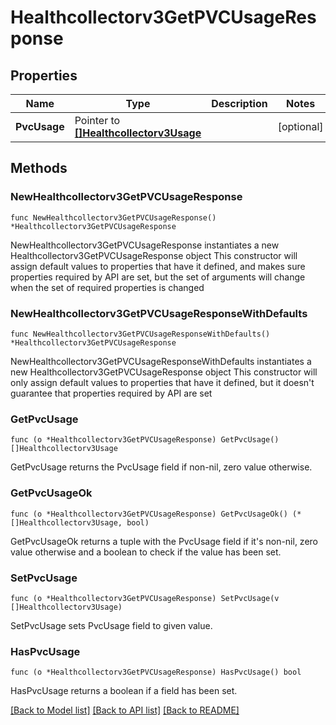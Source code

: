 # Healthcollectorv3GetPVCUsageResponse

## Properties

Name | Type | Description | Notes
------------ | ------------- | ------------- | -------------
**PvcUsage** | Pointer to [**[]Healthcollectorv3Usage**](Healthcollectorv3Usage.md) |  | [optional] 

## Methods

### NewHealthcollectorv3GetPVCUsageResponse

`func NewHealthcollectorv3GetPVCUsageResponse() *Healthcollectorv3GetPVCUsageResponse`

NewHealthcollectorv3GetPVCUsageResponse instantiates a new Healthcollectorv3GetPVCUsageResponse object
This constructor will assign default values to properties that have it defined,
and makes sure properties required by API are set, but the set of arguments
will change when the set of required properties is changed

### NewHealthcollectorv3GetPVCUsageResponseWithDefaults

`func NewHealthcollectorv3GetPVCUsageResponseWithDefaults() *Healthcollectorv3GetPVCUsageResponse`

NewHealthcollectorv3GetPVCUsageResponseWithDefaults instantiates a new Healthcollectorv3GetPVCUsageResponse object
This constructor will only assign default values to properties that have it defined,
but it doesn't guarantee that properties required by API are set

### GetPvcUsage

`func (o *Healthcollectorv3GetPVCUsageResponse) GetPvcUsage() []Healthcollectorv3Usage`

GetPvcUsage returns the PvcUsage field if non-nil, zero value otherwise.

### GetPvcUsageOk

`func (o *Healthcollectorv3GetPVCUsageResponse) GetPvcUsageOk() (*[]Healthcollectorv3Usage, bool)`

GetPvcUsageOk returns a tuple with the PvcUsage field if it's non-nil, zero value otherwise
and a boolean to check if the value has been set.

### SetPvcUsage

`func (o *Healthcollectorv3GetPVCUsageResponse) SetPvcUsage(v []Healthcollectorv3Usage)`

SetPvcUsage sets PvcUsage field to given value.

### HasPvcUsage

`func (o *Healthcollectorv3GetPVCUsageResponse) HasPvcUsage() bool`

HasPvcUsage returns a boolean if a field has been set.


[[Back to Model list]](../README.md#documentation-for-models) [[Back to API list]](../README.md#documentation-for-api-endpoints) [[Back to README]](../README.md)


